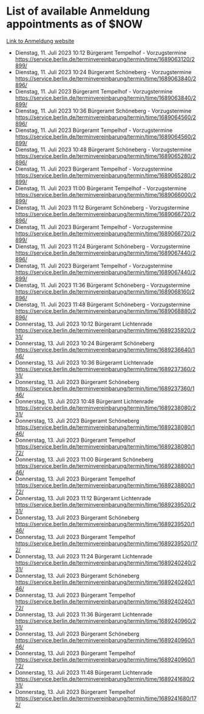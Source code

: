 # List of available Anmeldung appointments as of $NOW
[Link to Anmeldung website](https://service.berlin.de/terminvereinbarung/termin/tag.php?termin=1&anliegen[]=120686&dienstleisterlist=122210,122217,327316,122219,327312,122227,327314,122231,327346,122243,327348,122254,122252,329742,122260,329745,122262,329748,122271,327278,122273,327274,122277,327276,330436,122280,327294,122282,327290,122284,327292,122291,327270,122285,327266,122286,327264,122296,327268,150230,329760,122297,327286,122294,327284,122312,329763,122314,329775,122304,327330,122311,327334,122309,327332,317869,122281,327352,122279,329772,122283,122276,327324,122274,327326,122267,329766,122246,327318,122251,327320,122257,327322,122208,327298,122226,327300&herkunft=http%3A%2F%2Fservice.berlin.de%2Fdienstleistung%2F120686%2F)
- Dienstag, 11. Juli 2023 10:12 Bürgeramt Tempelhof - Vorzugstermine https://service.berlin.de/terminvereinbarung/termin/time/1689063120/2899/
- Dienstag, 11. Juli 2023 10:24 Bürgeramt Schöneberg - Vorzugstermine https://service.berlin.de/terminvereinbarung/termin/time/1689063840/2896/
- Dienstag, 11. Juli 2023  Bürgeramt Tempelhof - Vorzugstermine https://service.berlin.de/terminvereinbarung/termin/time/1689063840/2899/
- Dienstag, 11. Juli 2023 10:36 Bürgeramt Schöneberg - Vorzugstermine https://service.berlin.de/terminvereinbarung/termin/time/1689064560/2896/
- Dienstag, 11. Juli 2023  Bürgeramt Tempelhof - Vorzugstermine https://service.berlin.de/terminvereinbarung/termin/time/1689064560/2899/
- Dienstag, 11. Juli 2023 10:48 Bürgeramt Schöneberg - Vorzugstermine https://service.berlin.de/terminvereinbarung/termin/time/1689065280/2896/
- Dienstag, 11. Juli 2023  Bürgeramt Tempelhof - Vorzugstermine https://service.berlin.de/terminvereinbarung/termin/time/1689065280/2899/
- Dienstag, 11. Juli 2023 11:00 Bürgeramt Tempelhof - Vorzugstermine https://service.berlin.de/terminvereinbarung/termin/time/1689066000/2899/
- Dienstag, 11. Juli 2023 11:12 Bürgeramt Schöneberg - Vorzugstermine https://service.berlin.de/terminvereinbarung/termin/time/1689066720/2896/
- Dienstag, 11. Juli 2023  Bürgeramt Tempelhof - Vorzugstermine https://service.berlin.de/terminvereinbarung/termin/time/1689066720/2899/
- Dienstag, 11. Juli 2023 11:24 Bürgeramt Schöneberg - Vorzugstermine https://service.berlin.de/terminvereinbarung/termin/time/1689067440/2896/
- Dienstag, 11. Juli 2023  Bürgeramt Tempelhof - Vorzugstermine https://service.berlin.de/terminvereinbarung/termin/time/1689067440/2899/
- Dienstag, 11. Juli 2023 11:36 Bürgeramt Schöneberg - Vorzugstermine https://service.berlin.de/terminvereinbarung/termin/time/1689068160/2896/
- Dienstag, 11. Juli 2023 11:48 Bürgeramt Schöneberg - Vorzugstermine https://service.berlin.de/terminvereinbarung/termin/time/1689068880/2896/
- Donnerstag, 13. Juli 2023 10:12 Bürgeramt Lichtenrade https://service.berlin.de/terminvereinbarung/termin/time/1689235920/231/
- Donnerstag, 13. Juli 2023 10:24 Bürgeramt Schöneberg https://service.berlin.de/terminvereinbarung/termin/time/1689236640/146/
- Donnerstag, 13. Juli 2023 10:36 Bürgeramt Lichtenrade https://service.berlin.de/terminvereinbarung/termin/time/1689237360/231/
- Donnerstag, 13. Juli 2023  Bürgeramt Schöneberg https://service.berlin.de/terminvereinbarung/termin/time/1689237360/146/
- Donnerstag, 13. Juli 2023 10:48 Bürgeramt Lichtenrade https://service.berlin.de/terminvereinbarung/termin/time/1689238080/231/
- Donnerstag, 13. Juli 2023  Bürgeramt Schöneberg https://service.berlin.de/terminvereinbarung/termin/time/1689238080/146/
- Donnerstag, 13. Juli 2023  Bürgeramt Tempelhof https://service.berlin.de/terminvereinbarung/termin/time/1689238080/172/
- Donnerstag, 13. Juli 2023 11:00 Bürgeramt Schöneberg https://service.berlin.de/terminvereinbarung/termin/time/1689238800/146/
- Donnerstag, 13. Juli 2023  Bürgeramt Tempelhof https://service.berlin.de/terminvereinbarung/termin/time/1689238800/172/
- Donnerstag, 13. Juli 2023 11:12 Bürgeramt Lichtenrade https://service.berlin.de/terminvereinbarung/termin/time/1689239520/231/
- Donnerstag, 13. Juli 2023  Bürgeramt Schöneberg https://service.berlin.de/terminvereinbarung/termin/time/1689239520/146/
- Donnerstag, 13. Juli 2023  Bürgeramt Tempelhof https://service.berlin.de/terminvereinbarung/termin/time/1689239520/172/
- Donnerstag, 13. Juli 2023 11:24 Bürgeramt Lichtenrade https://service.berlin.de/terminvereinbarung/termin/time/1689240240/231/
- Donnerstag, 13. Juli 2023  Bürgeramt Schöneberg https://service.berlin.de/terminvereinbarung/termin/time/1689240240/146/
- Donnerstag, 13. Juli 2023  Bürgeramt Tempelhof https://service.berlin.de/terminvereinbarung/termin/time/1689240240/172/
- Donnerstag, 13. Juli 2023 11:36 Bürgeramt Lichtenrade https://service.berlin.de/terminvereinbarung/termin/time/1689240960/231/
- Donnerstag, 13. Juli 2023  Bürgeramt Schöneberg https://service.berlin.de/terminvereinbarung/termin/time/1689240960/146/
- Donnerstag, 13. Juli 2023  Bürgeramt Tempelhof https://service.berlin.de/terminvereinbarung/termin/time/1689240960/172/
- Donnerstag, 13. Juli 2023 11:48 Bürgeramt Lichtenrade https://service.berlin.de/terminvereinbarung/termin/time/1689241680/231/
- Donnerstag, 13. Juli 2023  Bürgeramt Tempelhof https://service.berlin.de/terminvereinbarung/termin/time/1689241680/172/
